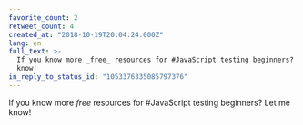 ```yaml
---
favorite_count: 2
retweet_count: 4
created_at: "2018-10-19T20:04:24.000Z"
lang: en
full_text: >-
  If you know more _free_ resources for #JavaScript testing beginners? Let me
  know!
in_reply_to_status_id: "1053376335085797376"
---
```


If you know more _free_ resources for #JavaScript testing beginners? Let me
know!
